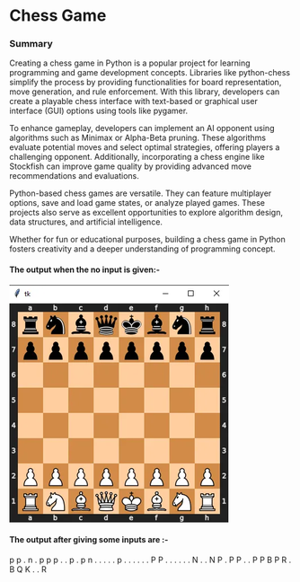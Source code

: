 <h1>
  Chess Game
</h1>
<h3>
  Summary 
</h3>
<p>
  Creating a chess game in Python is a popular project for learning programming and game development concepts. Libraries like python-chess simplify the process by providing functionalities for board representation, move generation, and rule enforcement. With this library, developers can create a playable chess interface with text-based or graphical user interface (GUI) options using tools like pygamer.

To enhance gameplay, developers can implement an AI opponent using algorithms such as Minimax or Alpha-Beta pruning. These algorithms evaluate potential moves and select optimal strategies, offering players a challenging opponent. Additionally, incorporating a chess engine like Stockfish can improve game quality by providing advanced move recommendations and evaluations.

Python-based chess games are versatile. They can feature multiplayer options, save and load game states, or analyze played games. These projects also serve as excellent opportunities to explore algorithm design, data structures, and artificial intelligence.

Whether for fun or educational purposes, building a chess game in Python fosters creativity and a deeper understanding of programming concept.
</p>
<h4>
  The output when the no input is given:-
</h4>
<img src = "output1.png">
<h4>
  The output after giving some inputs are :-
</h4>
<p>
  p p . n . p p p
. . p . p n . .
. . . p . . . .
. . P P . . . .
. . N . . N P .
P P . . P P B P
R . B Q K . . R
</p>
